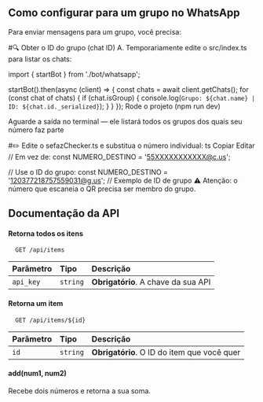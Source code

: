 
## Como configurar para um grupo no WhatsApp
Para enviar mensagens para um grupo, você precisa:

#🔍 Obter o ID do grupo (chat ID)
A. Temporariamente edite o src/index.ts para listar os chats:

import { startBot } from './bot/whatsapp';

startBot().then(async (client) => {
  const chats = await client.getChats();
  for (const chat of chats) {
    if (chat.isGroup) {
      console.log(`Grupo: ${chat.name} | ID: ${chat.id._serialized}`);
    }
  }
});
Rode o projeto (npm run dev)

Aguarde a saída no terminal — ele listará todos os grupos dos quais seu número faz parte

#✏️ Edite o sefazChecker.ts e substitua o número individual:
ts
Copiar
Editar
// Em vez de:
const NUMERO_DESTINO = '55XXXXXXXXXXX@c.us';

// Use o ID do grupo:
const NUMERO_DESTINO = '120377218757559031@g.us'; // Exemplo de ID de grupo
⚠️ Atenção: o número que escaneia o QR precisa ser membro do grupo.



## Documentação da API

#### Retorna todos os itens

```http
  GET /api/items
```

| Parâmetro   | Tipo       | Descrição                           |
| :---------- | :--------- | :---------------------------------- |
| `api_key` | `string` | **Obrigatório**. A chave da sua API |

#### Retorna um item

```http
  GET /api/items/${id}
```

| Parâmetro   | Tipo       | Descrição                                   |
| :---------- | :--------- | :------------------------------------------ |
| `id`      | `string` | **Obrigatório**. O ID do item que você quer |

#### add(num1, num2)

Recebe dois números e retorna a sua soma.

